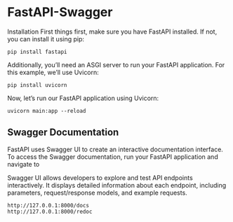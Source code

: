 # FastAPI-Swagger

Installation
First things first, make sure you have FastAPI installed. If not, you can install it using pip: 
```
pip install fastapi
```
Additionally, you’ll need an ASGI server to run your FastAPI application. For this example, we’ll use Uvicorn: 
```
pip install uvicorn
```
Now, let’s run our FastAPI application using Uvicorn: 
```
uvicorn main:app --reload
```

## Swagger Documentation

FastAPI uses Swagger UI to create an interactive documentation interface. To access the Swagger documentation, run your FastAPI application and navigate to

Swagger UI allows developers to explore and test API endpoints interactively. It displays detailed information about each endpoint, including parameters, request/response models, and example requests.
```
http://127.0.0.1:8000/docs
http://127.0.0.1:8000/redoc
```
